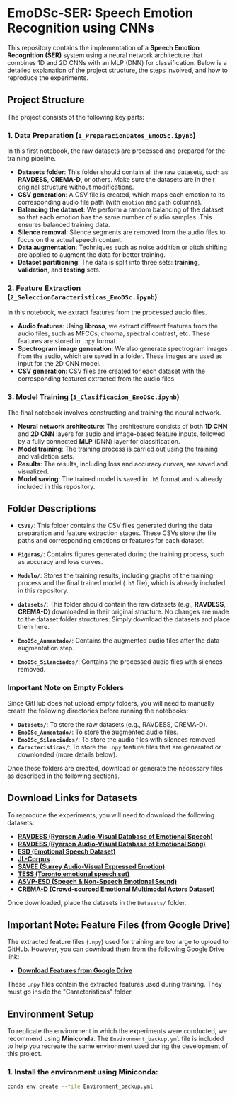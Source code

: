 # EmoDSc-SER: Speech Emotion Recognition using CNNs

This repository contains the implementation of a **Speech Emotion Recognition (SER)** system using a neural network architecture that combines 1D and 2D CNNs with an MLP (DNN) for classification. Below is a detailed explanation of the project structure, the steps involved, and how to reproduce the experiments.

## Project Structure

The project consists of the following key parts:

### 1. Data Preparation (`1_PreparacionDatos_EmoDSc.ipynb`)
In this first notebook, the raw datasets are processed and prepared for the training pipeline.

- **Datasets folder**: This folder should contain all the raw datasets, such as **RAVDESS**, **CREMA-D**, or others. Make sure the datasets are in their original structure without modifications.
- **CSV generation**: A CSV file is created, which maps each emotion to its corresponding audio file path (with `emotion` and `path` columns).
- **Balancing the dataset**: We perform a random balancing of the dataset so that each emotion has the same number of audio samples. This ensures balanced training data.
- **Silence removal**: Silence segments are removed from the audio files to focus on the actual speech content.
- **Data augmentation**: Techniques such as noise addition or pitch shifting are applied to augment the data for better training.
- **Dataset partitioning**: The data is split into three sets: **training**, **validation**, and **testing** sets.

### 2. Feature Extraction (`2_SeleccionCaracteristicas_EmoDSc.ipynb`)
In this notebook, we extract features from the processed audio files.

- **Audio features**: Using **librosa**, we extract different features from the audio files, such as MFCCs, chroma, spectral contrast, etc. These features are stored in `.npy` format.
- **Spectrogram image generation**: We also generate spectrogram images from the audio, which are saved in a folder. These images are used as input for the 2D CNN model.
- **CSV generation**: CSV files are created for each dataset with the corresponding features extracted from the audio files.

### 3. Model Training (`3_Clasificacion_EmoDSc.ipynb`)
The final notebook involves constructing and training the neural network.

- **Neural network architecture**: The architecture consists of both **1D CNN** and **2D CNN** layers for audio and image-based feature inputs, followed by a fully connected **MLP** (DNN) layer for classification.
- **Model training**: The training process is carried out using the training and validation sets.
- **Results**: The results, including loss and accuracy curves, are saved and visualized.
- **Model saving**: The trained model is saved in `.h5` format and is already included in this repository.

## Folder Descriptions

- **`CSVs/`**: This folder contains the CSV files generated during the data preparation and feature extraction stages. These CSVs store the file paths and corresponding emotions or features for each dataset.
  
- **`Figuras/`**: Contains figures generated during the training process, such as accuracy and loss curves.

- **`Modelo/`**: Stores the training results, including graphs of the training process and the final trained model (`.h5` file), which is already included in this repository.

- **`datasets/`**: This folder should contain the raw datasets (e.g., **RAVDESS**, **CREMA-D**) downloaded in their original structure. No changes are made to the dataset folder structures. Simply download the datasets and place them here.

- **`EmoDSc_Aumentado/`**: Contains the augmented audio files after the data augmentation step.

- **`EmoDSc_Silenciados/`**: Contains the processed audio files with silences removed.

### Important Note on Empty Folders
Since GitHub does not upload empty folders, you will need to manually create the following directories before running the notebooks:

- **`Datasets/`**: To store the raw datasets (e.g., RAVDESS, CREMA-D).
- **`EmoDSc_Aumentado/`**: To store the augmented audio files.
- **`EmoDSc_Silenciados/`**: To store the audio files with silences removed.
- **`Caracteristicas/`**: To store the `.npy` feature files that are generated or downloaded (more details below).

Once these folders are created, download or generate the necessary files as described in the following sections.

## Download Links for Datasets

To reproduce the experiments, you will need to download the following datasets:

- **[RAVDESS (Ryerson Audio-Visual Database of Emotional Speech)](https://www.kaggle.com/datasets/uwrfkaggler/ravdess-emotional-speech-audio)**
- **[RAVDESS (Ryerson Audio-Visual Database of Emotional Song)](https://www.kaggle.com/datasets/uwrfkaggler/ravdess-emotional-song-audio)**
- **[ESD (Emotional Speech Dataset)](https://github.com/HLTSingapore/Emotional-Speech-Data)**
- **[JL-Corpus](https://www.kaggle.com/datasets/tli725/jl-corpus)**
- **[SAVEE (Surrey Audio-Visual Expressed Emotion)](https://github.com/CheyneyComputerScience/CREMA-D)**
- **[TESS (Toronto emotional speech set)](https://www.kaggle.com/datasets/ejlok1/toronto-emotional-speech-set-tess)**
- **[ASVP-ESD (Speech & Non-Speech Emotional Sound)](https://www.kaggle.com/datasets/dejolilandry/asvpesdspeech-nonspeech-emotional-utterances)**
- **[CREMA-D (Crowd-sourced Emotional Multimodal Actors Dataset)](https://www.kaggle.com/datasets/ejlok1/cremad)**

Once downloaded, place the datasets in the `Datasets/` folder.

## Important Note: Feature Files (from Google Drive)
The extracted feature files (`.npy`) used for training are too large to upload to GitHub. However, you can download them from the following Google Drive link:

- **[Download Features from Google Drive](https://drive.google.com/drive/folders/1IgC-iU3W-tv1rpYqKNdxAl_v_nwKMQSC?usp=drive_link)**

These `.npy` files contain the extracted features used during training. They must go inside the "Caracteristicas" folder.

## Environment Setup

To replicate the environment in which the experiments were conducted, we recommend using **Miniconda**. The `Environment_backup.yml` file is included to help you recreate the same environment used during the development of this project.

### 1. Install the environment using Miniconda:
```bash
conda env create --file Environment_backup.yml
